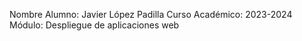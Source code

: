 Nombre Alumno: Javier López Padilla Curso Académico: 2023-2024
Módulo: Despliegue de aplicaciones web

